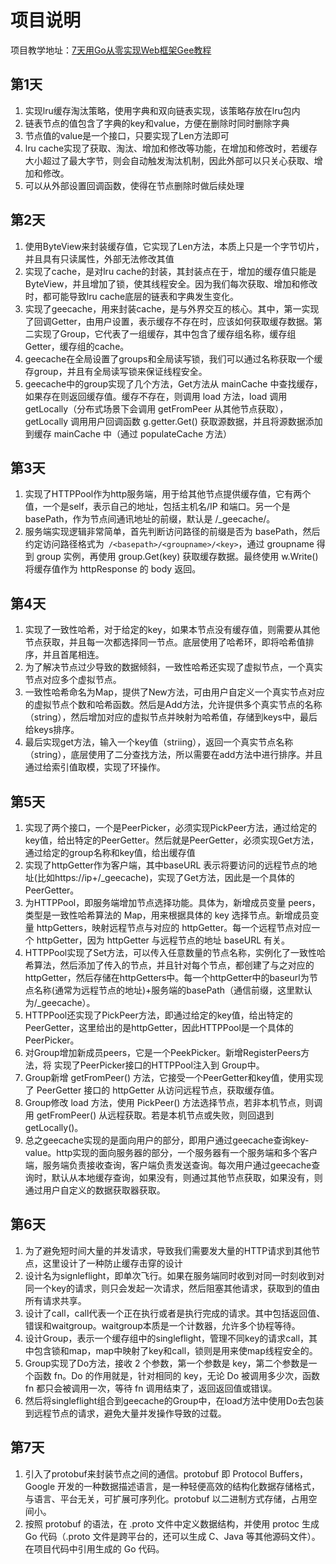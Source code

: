 # 项目说明

项目教学地址：[7天用Go从零实现Web框架Gee教程](https://geektutu.com/post/gee.html)

## 第1天
1. 实现lru缓存淘汰策略，使用字典和双向链表实现，该策略存放在lru包内
2. 链表节点的值包含了字典的key和value，方便在删除时同时删除字典
3. 节点值的value是一个接口，只要实现了Len方法即可
4. lru cache实现了获取、淘汰、增加和修改等功能，在增加和修改时，若缓存大小超过了最大字节，则会自动触发淘汰机制，因此外部可以只关心获取、增加和修改。
5. 可以从外部设置回调函数，使得在节点删除时做后续处理

## 第2天
1. 使用ByteView来封装缓存值，它实现了Len方法，本质上只是一个字节切片，并且具有只读属性，外部无法修改其值
2. 实现了cache，是对lru cache的封装，其封装点在于，增加的缓存值只能是ByteView，并且增加了锁，使其线程安全。因为我们每次获取、增加和修改时，都可能导致lru cache底层的链表和字典发生变化。
3. 实现了geecache，用来封装cache，是与外界交互的核心。其中，第一实现了回调Getter，由用户设置，表示缓存不存在时，应该如何获取缓存数据。第二实现了Group，它代表了一组缓存，其中包含了缓存组名称，缓存组Getter，缓存组的cache。
4. geecache在全局设置了groups和全局读写锁，我们可以通过名称获取一个缓存group，并且有全局读写锁来保证线程安全。
5. geecache中的group实现了几个方法，Get方法从 mainCache 中查找缓存，如果存在则返回缓存值。缓存不存在，则调用 load 方法，load 调用 getLocally（分布式场景下会调用 getFromPeer 从其他节点获取），getLocally 调用用户回调函数 g.getter.Get() 获取源数据，并且将源数据添加到缓存 mainCache 中（通过 populateCache 方法）

## 第3天
1. 实现了HTTPPool作为http服务端，用于给其他节点提供缓存值，它有两个值，一个是self，表示自己的地址，包括主机名/IP 和端口。另一个是 basePath，作为节点间通讯地址的前缀，默认是 /_geecache/。
2. 服务端实现逻辑非常简单，首先判断访问路径的前缀是否为 basePath，然后约定访问路径格式为` /<basepath>/<groupname>/<key>`，通过 groupname 得到 group 实例，再使用 group.Get(key) 获取缓存数据。最终使用 w.Write() 将缓存值作为 httpResponse 的 body 返回。

## 第4天
1. 实现了一致性哈希，对于给定的key，如果本节点没有缓存值，则需要从其他节点获取，并且每一次都选择同一节点。底层使用了哈希环，即将哈希值排序，并且首尾相连。
2. 为了解决节点过少导致的数据倾斜，一致性哈希还实现了虚拟节点，一个真实节点对应多个虚拟节点。
3. 一致性哈希命名为Map，提供了New方法，可由用户自定义一个真实节点对应的虚拟节点个数和哈希函数。然后是Add方法，允许提供多个真实节点的名称（string），然后增加对应的虚拟节点并映射为哈希值，存储到keys中，最后给keys排序。
4. 最后实现get方法，输入一个key值（striing），返回一个真实节点名称（string），底层使用了二分查找方法，所以需要在add方法中进行排序。并且通过给索引值取模，实现了环操作。

## 第5天
1. 实现了两个接口，一个是PeerPicker，必须实现PickPeer方法，通过给定的key值，给出特定的PeerGetter。然后就是PeerGetter，必须实现Get方法，通过给定的group名称和key值，给出缓存值
2. 实现了httpGetter作为客户端，其中baseURL 表示将要访问的远程节点的地址(比如https://ip+/_geecache)，实现了Get方法，因此是一个具体的PeerGetter。
3. 为HTTPPool，即服务端增加节点选择功能。具体为，新增成员变量 peers，类型是一致性哈希算法的 Map，用来根据具体的 key 选择节点。新增成员变量 httpGetters，映射远程节点与对应的 httpGetter。每一个远程节点对应一个 httpGetter，因为 httpGetter 与远程节点的地址 baseURL 有关。
4. HTTPPool实现了Set方法，可以传入任意数量的节点名称，实例化了一致性哈希算法，然后添加了传入的节点，并且针对每个节点，都创建了与之对应的httpGetter，然后存储在httpGetters中。每一个httpGetter中的baseurl为节点名称(通常为远程节点的地址)+服务端的basePath（通信前缀，这里默认为/_geecache）。
5. HTTPPool还实现了PickPeer方法，即通过给定的key值，给出特定的PeerGetter，这里给出的是httpGetter，因此HTTPPool是一个具体的PeerPicker。
6. 对Group增加新成员peers，它是一个PeekPicker。新增RegisterPeers方法，将 实现了PeerPicker接口的HTTPPool注入到 Group中。
7. Group新增 getFromPeer() 方法，它接受一个PeerGetter和key值，使用实现了 PeerGetter 接口的 httpGetter 从访问远程节点，获取缓存值。
8. Group修改 load 方法，使用 PickPeer() 方法选择节点，若非本机节点，则调用 getFromPeer() 从远程获取。若是本机节点或失败，则回退到 getLocally()。
9. 总之geecache实现的是面向用户的部分，即用户通过geecache查询key-value。http实现的面向服务器的部分，一个服务器有一个服务端和多个客户端，服务端负责接收查询，客户端负责发送查询。每次用户通过geecache查询时，默认从本地缓存查询，如果没有，则通过其他节点获取，如果没有，则通过用户自定义的数据获取器获取。

## 第6天
1. 为了避免短时间大量的并发请求，导致我们需要发大量的HTTP请求到其他节点，这里设计了一种防止缓存击穿的设计
2. 设计名为signleflight，即单次飞行。如果在服务端同时收到对同一时刻收到对同一个key的请求，则只会发起一次请求，然后阻塞其他请求，获取到的值由所有请求共享。
3. 设计了call，call代表一个正在执行或者是执行完成的请求。其中包括返回值、错误和waitgroup。waitgroup本质是一个计数器，允许多个协程等待。
4. 设计Group，表示一个缓存组中的singleflight，管理不同key的请求call，其中包含锁和map，map中映射了key和call，锁则是用来使map线程安全的。
5. Group实现了Do方法，接收 2 个参数，第一个参数是 key，第二个参数是一个函数 fn。Do 的作用就是，针对相同的 key，无论 Do 被调用多少次，函数 fn 都只会被调用一次，等待 fn 调用结束了，返回返回值或错误。
6. 然后将singleflight组合到geecache的Group中，在load方法中使用Do去包装到远程节点的请求，避免大量并发操作导致的过载。

## 第7天
1. 引入了protobuf来封装节点之间的通信。protobuf 即 Protocol Buffers，Google 开发的一种数据描述语言，是一种轻便高效的结构化数据存储格式，与语言、平台无关，可扩展可序列化。protobuf 以二进制方式存储，占用空间小。
2. 按照 protobuf 的语法，在 .proto 文件中定义数据结构，并使用 protoc 生成 Go 代码（.proto 文件是跨平台的，还可以生成 C、Java 等其他源码文件）。在项目代码中引用生成的 Go 代码。